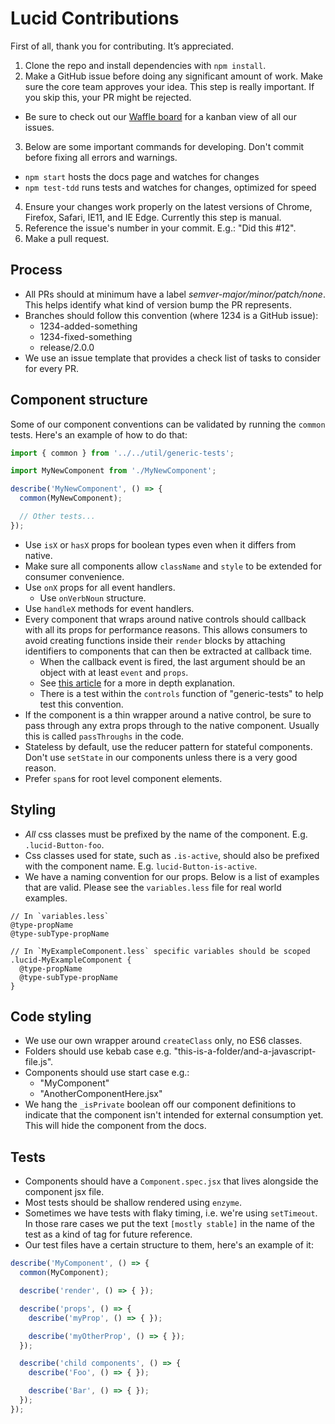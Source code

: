 # Lucid Contributions

First of all, thank you for contributing. It’s appreciated.

1. Clone the repo and install dependencies with `npm install`.
2. Make a GitHub issue before doing any significant amount of work. Make sure the core team approves your idea. This step is really important. If you skip this, your PR might be rejected.
  - Be sure to check out our [Waffle board][waffle] for a kanban view of all our issues.
3. Below are some important commands for developing. Don't commit before fixing all errors and warnings.
  - `npm start` hosts the docs page and watches for changes
  - `npm test-tdd` runs tests and watches for changes, optimized for speed
4. Ensure your changes work properly on the latest versions of Chrome, Firefox, Safari, IE11, and IE Edge. Currently this step is manual.
5. Reference the issue's number in your commit. E.g.: "Did this #12".
6. Make a pull request.

## Process

- All PRs should at minimum have a label _semver-major/minor/patch/none_. This helps identify what kind of version bump the PR represents.
- Branches should follow this convention (where 1234 is a GitHub issue):
  - 1234-added-something
  - 1234-fixed-something
  - release/2.0.0
- We use an issue template that provides a check list of tasks to consider for every PR.

## Component structure

Some of our component conventions can be validated by running the `common` tests. Here's an example of how to do that:

```javascript
import { common } from '../../util/generic-tests';

import MyNewComponent from './MyNewComponent';

describe('MyNewComponent', () => {
  common(MyNewComponent);

  // Other tests...
});
```

- Use `isX` or `hasX` props for boolean types even when it differs from native.
- Make sure all components allow `className` and `style` to be extended for consumer convenience.
- Use `onX` props for all event handlers.
  - Use `onVerbNoun` structure.
- Use `handleX` methods for event handlers.
- Every component that wraps around native controls should callback with all its props for performance reasons. This allows consumers to avoid creating functions inside their `render` blocks by attaching identifiers to components that can then be extracted at callback time.
  - When the callback event is fired, the last argument should be an object with at least `event` and `props`.
  - See [this article][perf] for a more in depth explanation.
  - There is a test within the `controls` function of "generic-tests" to help test this convention.
- If the component is a thin wrapper around a native control, be sure to pass through any extra props through to the native component. Usually this is called `passThroughs` in the code.
- Stateless by default, use the reducer pattern for stateful components. Don't use `setState` in our components unless there is a very good reason.
- Prefer `span`s for root level component elements.

## Styling

- *All* css classes must be prefixed by the name of the component. E.g. `.lucid-Button-foo`.
- Css classes used for state, such as `.is-active`, should also be prefixed with the component name. E.g. `lucid-Button-is-active`.
- We have a naming convention for our props. Below is a list of examples that are valid. Please see the `variables.less` file for real world examples.

```
// In `variables.less`
@type-propName
@type-subType-propName

// In `MyExampleComponent.less` specific variables should be scoped
.lucid-MyExampleComponent {
  @type-propName
  @type-subType-propName
}
```

## Code styling

- We use our own wrapper around `createClass` only, no ES6 classes.
- Folders should use kebab case e.g. "this-is-a-folder/and-a-javascript-file.js".
- Components should use start case e.g.:
  - "MyComponent"
  - "AnotherComponentHere.jsx"
- We hang the `_isPrivate` boolean off our component definitions to indicate that the component isn't intended for external consumption yet. This will hide the component from the docs.

## Tests

- Components should have a `Component.spec.jsx` that lives alongside the component jsx file.
- Most tests should be shallow rendered using `enzyme`.
- Sometimes we have tests with flaky timing, i.e. we're using `setTimeout`. In those rare cases we put the text `[mostly stable]` in the name of the test as a kind of tag for future reference.
- Our test files have a certain structure to them, here's an example of it:

```javascript
describe('MyComponent', () => {
  common(MyComponent);

  describe('render', () => { });

  describe('props', () => {
    describe('myProp', () => { });

    describe('myOtherProp', () => { });
  });

  describe('child components', () => {
    describe('Foo', () => { });

    describe('Bar', () => { });
  });
});
```

[waffle]: https://waffle.io/appnexus/lucid/
[perf]: https://medium.com/@esamatti/react-js-pure-render-performance-anti-pattern-fb88c101332f
